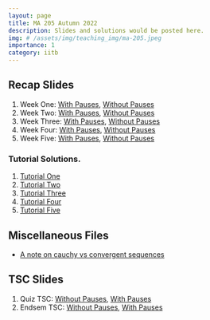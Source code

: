 ```yaml
---
layout: page
title: MA 205 Autumn 2022
description: Slides and solutions would be posted here.
img: # /assets/img/teaching_img/ma-205.jpeg
importance: 1
category: iitb
---
```

## Recap Slides

1. Week One: [With Pauses](https://siddhant-midha.github.io/assets/pdf/teaching_pdf/ma-205-22/week1_recap_slides.pdf), [Without Pauses](https://siddhant-midha.github.io/assets/pdf/teaching_pdf/ma-205-22/week1_recap_handout.pdf)
2. Week Two: [With Pauses](https://siddhant-midha.github.io/assets/pdf/teaching_pdf/ma-205-22/week2_recap_handout.pdf), [Without Pauses](https://siddhant-midha.github.io/assets/pdf/teaching_pdf/ma-205-22/week2_recap.pdf)
3. Week Three: [With Pauses](https://siddhant-midha.github.io/assets/pdf/teaching_pdf/ma-205-22/week3_recap_slides.pdf), [Without Pauses](https://siddhant-midha.github.io/assets/pdf/teaching_pdf/ma-205-22/week3_recap_handout.pdf)
4. Week Four: [With Pauses](https://siddhant-midha.github.io/assets/pdf/teaching_pdf/ma-205-22/week4_recap_slides.pdf), [Without Pauses](https://siddhant-midha.github.io/assets/pdf/teaching_pdf/ma-205-22/week4_recap_handout.pdf)
5. Week Five: [With Pauses](https://siddhant-midha.github.io/assets/pdf/teaching_pdf/ma-205-22/week5_recap_slides.pdf), [Without Pauses](https://siddhant-midha.github.io/assets/pdf/teaching_pdf/ma-205-22/week5_recap_handout.pdf)


### Tutorial Solutions.
1. [Tutorial One](https://siddhant-midha.github.io/assets/pdf/teaching_pdf/ma-205-22/tut1_sol.pdf)
2. [Tutorial Two](https://siddhant-midha.github.io/assets/pdf/teaching_pdf/ma-205-22/tut2_sol.pdf)
3. [Tutorial Three](https://siddhant-midha.github.io/assets/pdf/teaching_pdf/ma-205-22/tut3_sol.pdf)
4. [Tutorial Four](https://siddhant-midha.github.io/assets/pdf/teaching_pdf/ma-205-22/tut4_sol.pdf)
5. [Tutorial Five](https://siddhant-midha.github.io/assets/pdf/teaching_pdf/ma-205-22/tut5_sol.pdf)

## Miscellaneous Files
- [A note on cauchy vs convergent sequences](https://siddhant-midha.github.io/assets/pdf/teaching_pdf/ma-205-22/cauchy_and_convergent.pdf)

## TSC Slides
1. Quiz TSC: [Without Pauses](https://siddhant-midha.github.io/assets/pdf/teaching_pdf/ma-205-22/MA205_TSC_I_slides.pdf), [With Pauses](https://siddhant-midha.github.io/assets/pdf/teaching_pdf/ma-205-22/MA205_TSC_I_handout.pdf)
2. Endsem TSC: [Without Pauses](https://siddhant-midha.github.io/assets/pdf/teaching_pdf/ma-205-22/MA205_TSC_II_handout.pdf), [With Pauses](https://siddhant-midha.github.io/assets/pdf/teaching_pdf/ma-205-22/MA205_TSC_II_slides.pdf)


 
